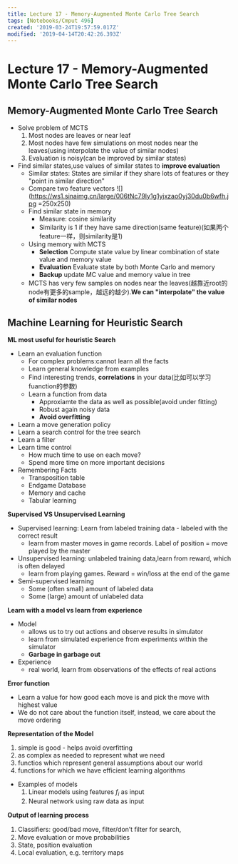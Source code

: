 ```yaml
---
title: Lecture 17 - Memory-Augmented Monte Carlo Tree Search
tags: [Notebooks/Cmput 496]
created: '2019-03-24T19:57:59.017Z'
modified: '2019-04-14T20:42:26.393Z'
---
```


# Lecture 17 - Memory-Augmented Monte Carlo Tree Search
## Memory-Augmented Monte Carlo Tree Search
  * Solve problem of MCTS
    1. Most nodes are leaves or near leaf
    2. Most nodes have few simulations on most nodes near the leaves(using interpolate the value of similar nodes)
    3. Evaluation is noisy(can be improved by similar states)
  * Find similar states,use values of similar states to **improve evaluation**
    * Similar states: States are similar if they share lots of features or they "point in similar direction"
    * Compare two feature vectors
    ![](https://ws1.sinaimg.cn/large/006tNc79ly1g1yjxzao0yj30du0b6wfh.jpg =250x250)
    * Find similar state in memory
      * Measure: cosine similarity
      * Similarity is 1 if they have same direction(same feature)(如果两个feature一样，则similarity是1)
    * Using memory with MCTS
      * **Selection** Compute state value by linear combination of state value and memory value
      * **Evaluation** Evaluate state by both Monte Carlo and memory
      * **Backup** update MC value and memory value in tree
    * MCTS has very few samples on nodes near the leaves(越靠近root的node有更多的sample，越远的越少).**We can "interpolate" the value of similar nodes**

## Machine Learning for Heuristic Search
**ML most useful for heuristic Search**
  * Learn an evaluation function
    * For complex problems:cannot learn all the facts
    * Learn general knowledge from examples
    * Find interesting trends, **correlations** in your data(比如可以学习fuanction的参数)
    * Learn a function from data
      * Approxiamte the data as well as possible(avoid under fitting)
      * Robust again noisy data
      * **Avoid overfitting**
  * Learn a move generation policy
  * Learn a search control for the tree search
  * Learn a filter
  * Learn time control
    * How much time to use on each move?
    * Spend more time on more important decisions
  * Remembering Facts
    * Transposition table
    * Endgame Database
    * Memory and cache
    * Tabular learning

**Supervised VS Unsupervised Learning**
  * Supervised learning: Learn from labeled training data - labeled with the correct result
    * learn from master moves in game records. Label of position = move played by the master
  * Unsupervised learning: unlabeled training data,learn from reward, which is often delayed
    * learn from playing games. Reward = win/loss at the end of the game
  * Semi-supervised learning
    * Some (often small) amount of labeled data
    * Some (large) amount of unlabeled data

**Learn with a model vs learn from experience**
  * Model
    * allows us to try out actions and observe results in simulator
    * learn from simulated experience from experiments within the simulator
    * **Garbage in garbage out**
  * Experience
    * real world, learn from observations of the effects of real actions

**Error function**
  * Learn a value for how good each move is and pick the move with highest value
  * We do not care about the function itself, instead, we care about the move ordering

**Representation of the Model**
  1. simple is good - helps avoid overfitting
  2. as complex as needed to represent what we need
  3. functios which represent general assumptions about our world
  4. functions for which we have efficient learning algorithms
  * Examples of models
    1. Linear models using features $f_i$ as input
    2. Neural network using raw data as input

**Output of learning process**
  1. Classiﬁers: good/bad move, ﬁlter/don’t ﬁlter for search,
  2. Move evaluation or move probabilities
  3. State, position evaluation
  4. Local evaluation, e.g. territory maps










